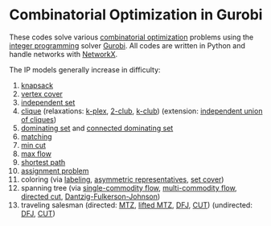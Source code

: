 # Combinatorial Optimization in Gurobi

These codes solve various [combinatorial optimization](https://en.wikipedia.org/wiki/Combinatorial_optimization) problems using the [integer programming](https://en.wikipedia.org/wiki/Integer_programming) solver [Gurobi](https://en.wikipedia.org/wiki/Gurobi). All codes are written in Python and handle networks with [NetworkX](https://en.wikipedia.org/wiki/NetworkX).

The IP models generally increase in difficulty:
1. [knapsack](https://github.com/AustinLBuchanan/Combinatorial-Optimization-in-Gurobi/blob/main/knapsack.ipynb)
2. [vertex cover](https://github.com/AustinLBuchanan/Combinatorial-Optimization-in-Gurobi/blob/main/vertex-cover.ipynb)
3. [independent set](https://github.com/AustinLBuchanan/Combinatorial-Optimization-in-Gurobi/blob/main/ind-set.ipynb)
4. [clique](https://github.com/AustinLBuchanan/Combinatorial-Optimization-in-Gurobi/blob/main/clique.ipynb) (relaxations: [k-plex](https://github.com/AustinLBuchanan/Combinatorial-Optimization-in-Gurobi/blob/main/k-plex.ipynb), [2-club](https://github.com/AustinLBuchanan/Combinatorial-Optimization-in-Gurobi/blob/main/2-club.ipynb), [k-club](https://github.com/AustinLBuchanan/Combinatorial-Optimization-in-Gurobi/blob/main/k-club.ipynb)) (extension: [independent union of cliques](https://github.com/AustinLBuchanan/Combinatorial-Optimization-in-Gurobi/blob/main/independent-union-of-cliques.ipynb))
5. [dominating set](https://github.com/AustinLBuchanan/Combinatorial-Optimization-in-Gurobi/blob/main/dom-set.ipynb) and [connected dominating set](https://github.com/AustinLBuchanan/Combinatorial-Optimization-in-Gurobi/blob/main/connected-dominating-set.ipynb)
6. [matching](https://github.com/AustinLBuchanan/Combinatorial-Optimization-in-Gurobi/blob/main/matching.ipynb)
7. [min cut](https://github.com/AustinLBuchanan/Combinatorial-Optimization-in-Gurobi/blob/main/min-cut.ipynb)
8. [max flow](https://github.com/AustinLBuchanan/Combinatorial-Optimization-in-Gurobi/blob/main/max-flow.ipynb)
9. [shortest path](https://github.com/AustinLBuchanan/Combinatorial-Optimization-in-Gurobi/blob/main/shortest-path.ipynb)
10. [assignment problem](https://github.com/AustinLBuchanan/Combinatorial-Optimization-in-Gurobi/blob/main/assignment.ipynb)
11. coloring (via [labeling](https://github.com/AustinLBuchanan/Combinatorial-Optimization-in-Gurobi/blob/main/coloring-via-labeling.ipynb), [asymmetric representatives](https://github.com/AustinLBuchanan/Combinatorial-Optimization-in-Gurobi/blob/main/coloring-via-asymmetric-representatives.ipynb), [set cover](https://github.com/AustinLBuchanan/Combinatorial-Optimization-in-Gurobi/blob/main/coloring-via-set-cover.ipynb))
12. spanning tree (via [single-commodity flow](https://github.com/AustinLBuchanan/Combinatorial-Optimization-in-Gurobi/blob/main/spanning-tree-via-scf.ipynb), [multi-commodity flow](https://github.com/AustinLBuchanan/Combinatorial-Optimization-in-Gurobi/blob/main/spanning-tree-via-mcf.ipynb), [directed cut](https://github.com/AustinLBuchanan/Combinatorial-Optimization-in-Gurobi/blob/main/spanning-tree-via-directed-cut.ipynb), [Dantzig-Fulkerson-Johnson](https://github.com/AustinLBuchanan/Combinatorial-Optimization-in-Gurobi/blob/main/spanning-tree-via-DFJ.ipynb))
13. traveling salesman (directed: [MTZ](https://github.com/AustinLBuchanan/Combinatorial-Optimization-in-Gurobi/blob/main/traveling-salesman-via-MTZ.ipynb), [lifted MTZ](https://github.com/AustinLBuchanan/Combinatorial-Optimization-in-Gurobi/blob/main/traveling-salesman-via-lifted-MTZ.ipynb), [DFJ](https://github.com/AustinLBuchanan/Combinatorial-Optimization-in-Gurobi/blob/main/traveling-salesman-via-DFJ.ipynb), [CUT](https://github.com/AustinLBuchanan/Combinatorial-Optimization-in-Gurobi/blob/main/traveling-salesman-via-directed-cut.ipynb)) (undirected: [DFJ](https://github.com/AustinLBuchanan/Combinatorial-Optimization-in-Gurobi/blob/main/traveling-salesman-via-symmetric-DFJ.ipynb), [CUT](https://github.com/AustinLBuchanan/Combinatorial-Optimization-in-Gurobi/blob/main/traveling-salesman-via-symmetric-cut.ipynb))

